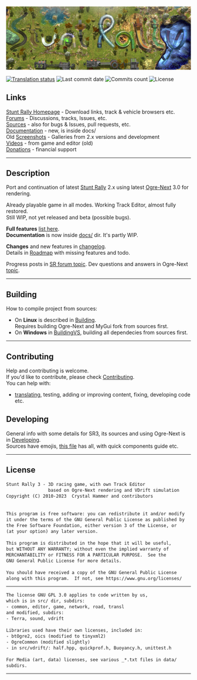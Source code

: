 ![](/data/hud/stuntrally-logo.jpg)

[![Translation status](https://hosted.weblate.org/widget/stunt-rally-3/stunt-rally-3/svg-badge.svg)](https://hosted.weblate.org/engage/stunt-rally-3/)
![Last commit date](https://flat.badgen.net/github/last-commit/stuntrally/stuntrally3)
![Commits count](https://flat.badgen.net/github/commits/stuntrally/stuntrally3)
![License](https://flat.badgen.net/github/license/stuntrally/stuntrally3)

## Links

[Stunt Rally Homepage](https://stuntrally.tuxfamily.org/) - Download links, track & vehicle browsers etc.  
[Forums](https://forum.freegamedev.net/viewforum.php?f=77) - Discussions, tracks, Issues, etc.  
[Sources](https://github.com/stuntrally/stuntrally3/) - also for bugs & Issues, pull requests, etc.  
[Documentation](https://github.com/stuntrally/stuntrally3/blob/main/docs/_Menu.md) - new, is inside docs/  
Old [Screenshots](https://stuntrally.tuxfamily.org/gallery) - Galleries from 2.x versions and development  
[Videos](https://www.youtube.com/user/TheCrystalHammer) - from game and editor (old)  
[Donations](https://cryham.tuxfamily.org/donate/) - financial support

------------------------------------------------------------------------------

## Description

Port and continuation of latest [Stunt Rally](https://github.com/stuntrally/stuntrally) 2.x using latest [Ogre-Next](https://github.com/OGRECave/ogre-next) 3.0 for rendering.  

Already playable game in all modes. Working Track Editor, almost fully restored.  
Still WIP, not yet released and beta (possible bugs).

**Full features** [list here](docs/Features.md).  
**Documentation** is now inside [docs/](docs/_Menu.md) dir. It's partly WIP.

**Changes** and new features in [changelog](docs/Changelog.md).  
Details in [Roadmap](docs/Roadmap.md) with missing features and todo.  

Progress posts in [SR forum topic](https://forum.freegamedev.net/viewtopic.php?f=81&t=18515). Dev questions and answers in Ogre-Next [topic](https://forums.ogre3d.org/viewtopic.php?t=96576).

------------------------------------------------------------------------------

## Building

How to compile project from sources:  
- On **Linux**  is described in [Building](docs/Building.md).  
  Requires building Ogre-Next and MyGui fork from sources first.  
- On **Windows** in [BuildingVS](docs/BuildingVS.md), building all dependecies from sources first.

------------------------------------------------------------------------------

## Contributing

Help and contributing is welcome.  
If you'd like to contribute, please check [Contributing](docs/Contributing.md).  
You can help with:
- [translating](docs/Localization.md), testing, adding or improving content, fixing, developing code etc.

## Developing

General info with some details for SR3, its sources and using Ogre-Next is in [Developing](docs/Developing.md).  
Sources have emojis, [this file](/src/emojis.txt) has all, with quick components guide etc.

------------------------------------------------------------------------------

## License

    Stunt Rally 3 - 3D racing game, with own Track Editor
                    based on Ogre-Next rendering and VDrift simulation
    Copyright (C) 2010-2023  Crystal Hammer and contributors


    This program is free software: you can redistribute it and/or modify
    it under the terms of the GNU General Public License as published by
    the Free Software Foundation, either version 3 of the License, or
    (at your option) any later version.

    This program is distributed in the hope that it will be useful,
    but WITHOUT ANY WARRANTY; without even the implied warranty of
    MERCHANTABILITY or FITNESS FOR A PARTICULAR PURPOSE.  See the
    GNU General Public License for more details.

    You should have received a copy of the GNU General Public License
    along with this program.  If not, see https://www.gnu.org/licenses/

------------------------------------------------------------------------------

    The license GNU GPL 3.0 applies to code written by us,
    which is in src/ dir, subdirs:
	- common, editor, game, network, road, transl
	and modified, subdirs:
	- Terra, sound, vdrift

    Libraries used have their own licenses, included in:
	- btOgre2, oics (modified to tinyxml2)
    - OgreCommon (modified slightly)
    - in src/vdrift/: half.hpp, quickprof.h, Buoyancy.h, unittest.h
    
	For Media (art, data) licenses, see various _*.txt files in data/ subdirs.

------------------------------------------------------------------------------
